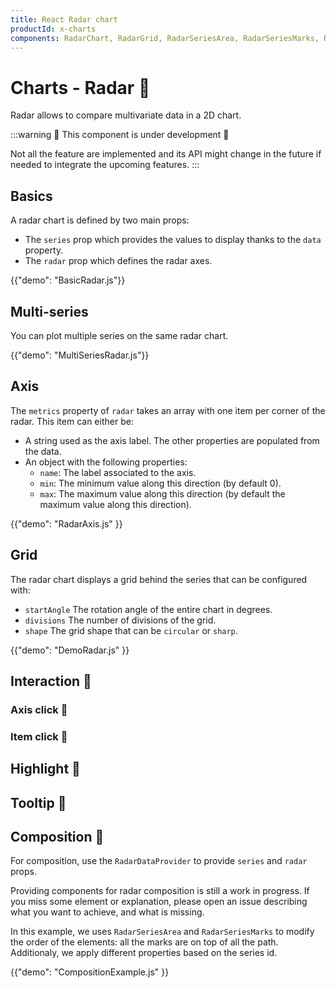 ```yaml
---
title: React Radar chart
productId: x-charts
components: RadarChart, RadarGrid, RadarSeriesArea, RadarSeriesMarks, RadarSeriesPlot, RadarMetricLabels, RadarDataProvider
---
```


# Charts - Radar 🚧

<p class="description">Radar allows to compare multivariate data in a 2D chart.</p>

:::warning
🚧 This component is under development 🚧

Not all the feature are implemented and its API might change in the future if needed to integrate the upcoming features.
:::

## Basics

A radar chart is defined by two main props:

- The `series` prop which provides the values to display thanks to the `data` property.
- The `radar` prop which defines the radar axes.

{{"demo": "BasicRadar.js"}}

## Multi-series

You can plot multiple series on the same radar chart.

{{"demo": "MultiSeriesRadar.js"}}

## Axis

The `metrics` property of `radar` takes an array with one item per corner of the radar.
This item can either be:

- A string used as the axis label. The other properties are populated from the data.
- An object with the following properties:
  - `name`: The label associated to the axis.
  - `min`: The minimum value along this direction (by default 0).
  - `max`: The maximum value along this direction (by default the maximum value along this direction).

{{"demo": "RadarAxis.js" }}

## Grid

The radar chart displays a grid behind the series that can be configured with:

- `startAngle` The rotation angle of the entire chart in degrees.
- `divisions` The number of divisions of the grid.
- `shape` The grid shape that can be `circular` or `sharp`.

{{"demo": "DemoRadar.js" }}

## Interaction 🚧

### Axis click 🚧

### Item click 🚧

## Highlight 🚧

## Tooltip 🚧

## Composition 🚧

For composition, use the `RadarDataProvider` to provide `series` and `radar` props.

Providing components for radar composition is still a work in progress.
If you miss some element or explanation, please open an issue describing what you want to achieve, and what is missing.

In this example, we uses `RadarSeriesArea` and `RadarSeriesMarks` to modify the order of the elements:
all the marks are on top of all the path.
Additionaly, we apply different properties based on the series id.

{{"demo": "CompositionExample.js" }}
